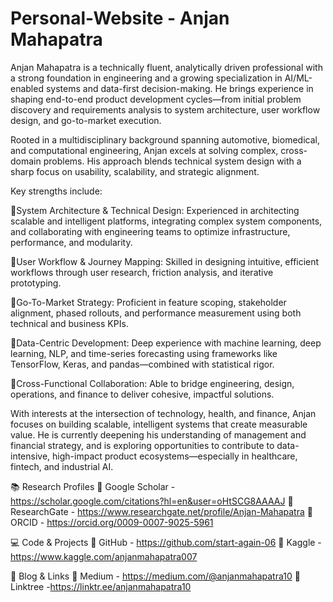 # Personal-Website - Anjan Mahapatra
Anjan Mahapatra is a technically fluent, analytically driven professional with a strong foundation in engineering and a growing specialization in AI/ML-enabled systems and data-first decision-making. He brings experience in shaping end-to-end product development cycles—from initial problem discovery and requirements analysis to system architecture, user workflow design, and go-to-market execution.

Rooted in a multidisciplinary background spanning automotive, biomedical, and computational engineering, Anjan excels at solving complex, cross-domain problems. His approach blends technical system design with a sharp focus on usability, scalability, and strategic alignment.

Key strengths include:

🔹System Architecture & Technical Design: Experienced in architecting scalable and intelligent platforms, integrating complex system components, and collaborating with engineering teams to optimize infrastructure, performance, and modularity.

🔹User Workflow & Journey Mapping: Skilled in designing intuitive, efficient workflows through user research, friction analysis, and iterative prototyping.

🔹Go-To-Market Strategy: Proficient in feature scoping, stakeholder alignment, phased rollouts, and performance measurement using both technical and business KPIs.

🔹Data-Centric Development: Deep experience with machine learning, deep learning, NLP, and time-series forecasting using frameworks like TensorFlow, Keras, and pandas—combined with statistical rigor.

🔹Cross-Functional Collaboration: Able to bridge engineering, design, operations, and finance to deliver cohesive, impactful solutions.

With interests at the intersection of technology, health, and finance, Anjan focuses on building scalable, intelligent systems that create measurable value. He is currently deepening his understanding of management and financial strategy, and is exploring opportunities to contribute to data-intensive, high-impact product ecosystems—especially in healthcare, fintech, and industrial AI.

📚 Research Profiles
🔗 Google Scholar - https://scholar.google.com/citations?hl=en&user=oHtSCG8AAAAJ
🔗 ResearchGate - https://www.researchgate.net/profile/Anjan-Mahapatra
🔗 ORCID - https://orcid.org/0009-0007-9025-5961

💻 Code & Projects
🔗 GitHub - https://github.com/start-again-06
🔗 Kaggle - https://www.kaggle.com/anjanmahapatra007

📝 Blog & Links
🔗 Medium - https://medium.com/@anjanmahapatra10
🔗 Linktree -https://linktr.ee/anjanmahapatra10
